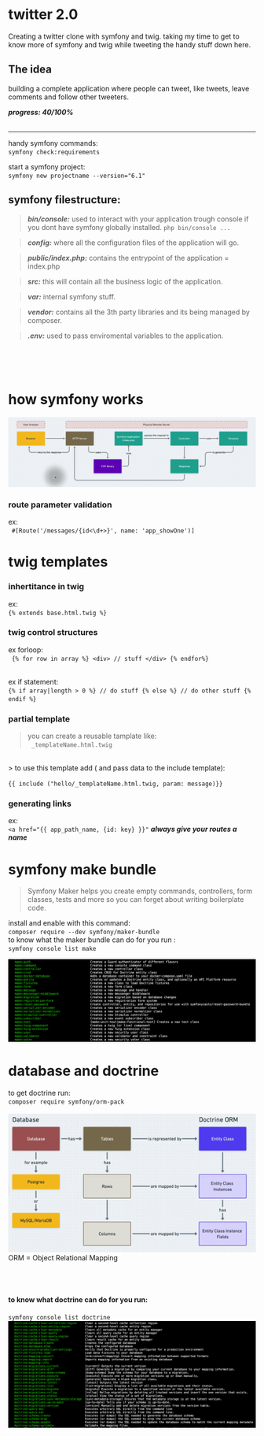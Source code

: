 
# twitter 2.0

Creating a twitter clone with symfony and twig.
taking my time to get to know more of symfony and twig while tweeting the handy stuff down here.

## The idea 

building a complete application where people can tweet, like tweets, leave comments and follow other tweeters.

***progress:
40/100%***
<br/>
<br/>

---

handy symfony commands: <br/>
`` symfony check:requirements ``


start a symfony project: <br/>
`` symfony new projectname --version="6.1" ``

## symfony filestructure:

> ***bin/console:*** used to interact with your application trough console if you dont have symfony globally installed.
`` php bin/console ... ``

> ***config:*** where all the configuration files of the application will go.

> ***public/index.php:*** contains the entrypoint of the application = index.php

> ***src:*** this will contain all the business logic of the application.

> ***var:*** internal symfony stuff.

> ***vendor:*** contains all the 3th party libraries and its being managed by composer.

> ***.env:*** used to pass enviromental variables to the application.

<br/>
<br/>
<br/>

# how symfony works

![how Symfony works image](./images/Schermafbeelding%202022-10-19%20om%2013.52.12.png "symfony explained")

### route parameter validation

ex: <br/>``  #[Route('/messages/{id<\d+>}', name: 'app_showOne')] ``


# twig templates

### inhertitance in twig 
ex: <br/>
`` {% extends base.html.twig %} ``

### twig control structures
ex forloop: <br/>
`` 
{% for row in array %} <div> // stuff </div> {% endfor%}
``
<br/>
<br/>

ex if statement: <br/>
``
{% if array|length > 0 %}
    // do stuff
{% else %}
    // do other stuff
{% endif %}
``
<br/>

### partial template
> you can create a reusable tamplate like: <br/>
`` 
_templateName.html.twig
 ``
 <br/>
> to use this template add ( and pass data to the include template): 
<br/>

`` {{ include ("hello/_templateName.html.twig, param: message)}} ``

### generating links
ex: <br/>
`` <a href="{{ app_path_name, {id: key} }}" ``
***always give your routes a name***

# symfony make bundle
>Symfony Maker helps you create empty commands, controllers, form classes, tests and more so you can forget about writing boilerplate code.

install and enable with this command: <br/>
`` composer require --dev symfony/maker-bundle
 ``
 <br/>
 to know what the maker bundle can do for you run : <br/>
 `` symfony console list make ``

![symfony console list make](./images/Schermafbeelding%202022-10-19%20om%2014.59.20.png)

# database and doctrine
to get doctrine run: <br/>
`` composer require symfony/orm-pack
 ``
 <br/>
<br/>
![how doctrine works](./images/Schermafbeelding%202022-10-19%20om%2015.48.08.png)
ORM = Object Relational Mapping

<br/>
<br/>

#### to know what doctrine can do for you run: <br/>

`` symfony console list doctrine ``
<br/>
![symfony console list doctrine ](./images/Schermafbeelding%202022-10-19%20om%2015.52.36.png)




